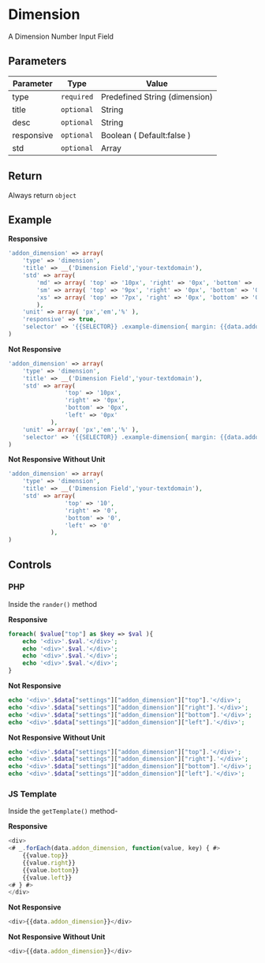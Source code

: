 # Dimension
A Dimension Number Input Field

## Parameters
Parameter | Type | Value
--- | --- | ---
type | `required` | Predefined String (dimension)
title | `optional` | String
desc | `optional` | String
responsive | `optional` | Boolean ( Default:false )
std | `optional` | Array

## Return
Always return `object`

## Example
**Responsive**
```php
'addon_dimension' => array(
	'type' => 'dimension',
	'title'	=> __('Dimension Field','your-textdomain'),
	'std' => array(
		'md' => array( 'top' => '10px', 'right' => '0px', 'bottom' => '0px', 'left' => '0px' ),
		'sm' => array( 'top' => '9px', 'right' => '0px', 'bottom' => '0px', 'left' => '0px' ),
		'xs' => array( 'top' => '7px', 'right' => '0px', 'bottom' => '0px', 'left' => '0px' ),
		),
	'unit' => array( 'px','em','%' ),
	'responsive' => true,
	'selector' => '{{SELECTOR}} .example-dimension{ margin: {{data.addon_dimension}}; }'
)
```

**Not Responsive**
```php
'addon_dimension' => array(
	'type' => 'dimension',
	'title'	=> __('Dimension Field','your-textdomain'),
	'std' => array(
                'top' => '10px', 
                'right' => '0px', 
                'bottom' => '0px', 
                'left' => '0px'
            ),
	'unit' => array( 'px','em','%' ),
	'selector' => '{{SELECTOR}} .example-dimension{ margin: {{data.addon_dimension}}; }'
)
```

**Not Responsive Without Unit**
```php
'addon_dimension' => array(
	'type' => 'dimension',
	'title'	=> __('Dimension Field','your-textdomain'),
	'std' => array( 
                'top' => '10',
                'right' => '0',
                'bottom' => '0',
                'left' => '0'
            ),
)
```


## Controls
### PHP
Inside the `rander()` method

**Responsive**
```php
foreach( $value["top"] as $key => $val ){
    echo '<div>'.$val.'</div>';
    echo '<div>'.$val.'</div>';
    echo '<div>'.$val.'</div>';
    echo '<div>'.$val.'</div>';
}
```

**Not Responsive**
```php
echo '<div>'.$data["settings"]["addon_dimension"]["top"].'</div>';
echo '<div>'.$data["settings"]["addon_dimension"]["right"].'</div>';
echo '<div>'.$data["settings"]["addon_dimension"]["bottom"].'</div>';
echo '<div>'.$data["settings"]["addon_dimension"]["left"].'</div>';
```

**Not Responsive Without Unit**
```php
echo '<div>'.$data["settings"]["addon_dimension"]["top"].'</div>';
echo '<div>'.$data["settings"]["addon_dimension"]["right"].'</div>';
echo '<div>'.$data["settings"]["addon_dimension"]["bottom"].'</div>';
echo '<div>'.$data["settings"]["addon_dimension"]["left"].'</div>';
```

### JS Template
Inside the `getTemplate()` method-

**Responsive**
```js
<div>
<# _.forEach(data.addon_dimension, function(value, key) { #>
    {{value.top}}
    {{value.right}}
    {{value.bottom}}
    {{value.left}}
<# } #>
</div>
```

**Not Responsive**
```js
<div>{{data.addon_dimension}}</div>
```

**Not Responsive Without Unit**
```js
<div>{{data.addon_dimension}}</div>
```
